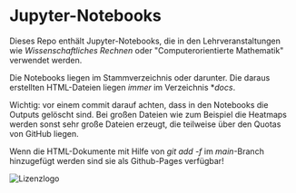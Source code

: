 # Jupyter-Notebooks

Dieses Repo enthält Jupyter-Notebooks, die in den Lehrveranstaltungen
wie *Wissenschaftliches Rechnen* oder "Computerorientierte Mathematik" verwendet werden.

Die Notebooks liegen im Stammverzeichnis oder darunter. Die daraus erstellten HTML-Dateien liegen *immer* im Verzeichnis **docs*. 

Wichtig: vor einem commit darauf achten, dass in den Notebooks die Outputs gelöscht sind. Bei großen Dateien wie zum Beispiel die Heatmaps werden sonst sehr große Dateien erzeugt, die teilweise über den Quotas von GitHub liegen.

Wenn die HTML-Dokumente mit Hilfe von *git add -f* im *main*-Branch hinzugefügt werden sind sie als Github-Pages verfügbar!

![Lizenzlogo](https://licensebuttons.net/l/by-nc-sa/3.0/de/88x31.png)
